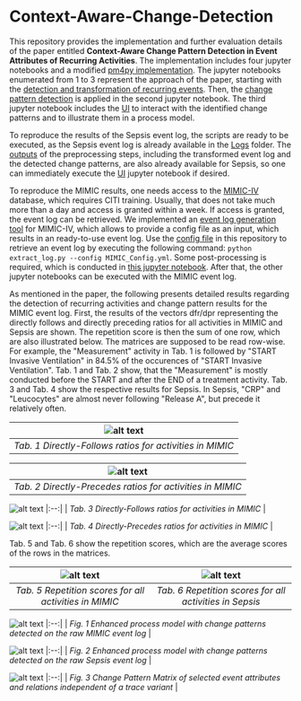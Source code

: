 # Context-Aware-Change-Detection

This repository provides the implementation and further evaluation details of the paper entitled <b>Context-Aware Change Pattern Detection in Event Attributes of Recurring Activities</b>. The implementation includes four jupyter notebooks and a modified [pm4py implementation](https://github.com/bptlab/Context-Aware-Change-Pattern-Detection/blob/main/pm4py.zip). The jupyter notebooks enumerated from 1 to 3 represent the approach of the paper, starting with the [detection and transformation of recurring events](https://github.com/bptlab/Context-Aware-Change-Pattern-Detection/blob/main/1_Repetitive_Activity_Detection_Context_Identification.ipynb). Then, the [change pattern detection](https://github.com/bptlab/Context-Aware-Change-Pattern-Detection/blob/main/2_Applying_Change_Detection.ipynb) is applied in the second jupyter notebook. The third jupyter notebook includes the [UI](https://github.com/bptlab/Context-Aware-Change-Pattern-Detection/blob/main/3_UI.ipynb) to interact with the identified change patterns and to illustrate them in a process model.

To reproduce the results of the Sepsis event log, the scripts are ready to be executed, as the Sepsis event log is already available in the [Logs](https://github.com/bptlab/Context-Aware-Change-Pattern-Detection/tree/main/Logs) folder. The [outputs](https://github.com/bptlab/Context-Aware-Change-Pattern-Detection/tree/main/Outputs) of the preprocessing steps, including the transformed event log and the detected change patterns, are also already available for Sepsis, so one can immediately execute the [UI](https://github.com/bptlab/Context-Aware-Change-Pattern-Detection/blob/main/3_UI.ipynb) jupyter notebook if desired. 

To reproduce the MIMIC results, one needs access to the [MIMIC-IV](https://mimic.mit.edu/iv/) database, which requires CITI training. Usually, that does not take much more than a day and access is granted within a week. If access is granted, the event log can be retrieved. We implemented an [event log generation tool](https://github.com/bptlab/mimic-log-extraction/tree/main) for MIMIC-IV, which allows to provide a config file as an input, which results in an ready-to-use event log. Use the [config file](https://github.com/bptlab/Context-Aware-Change-Pattern-Detection/blob/main/MIMIC_LOG_CONFIG.yml) in this repository to retrieve an event log by executing the following command: ```python extract_log.py --config MIMIC_Config.yml```. Some post-processing is required, which is conducted in [this jupyter notebook](https://github.com/bptlab/Context-Aware-Change-Pattern-Detection/blob/main/0_MIMIC-IV_Generation.ipynb). After that, the other jupyter notebooks can be executed with the MIMIC event log.

As mentioned in the paper, the following presents detailed results regarding the detection of recurring activities and change pattern results for the MIMIC event log. First, the results of the vectors dfr/dpr representing the directly follows and directly preceding ratios for all activities in MIMIC and Sepsis are shown. The repetition score is then the sum of one row, which are also illustrated below. The matrices are supposed to be read row-wise. For example, the "Measurement" activity in Tab. 1 is followed by "START Invasive Ventilation" in 84.5% of the occurences of "START Invasive Ventilation". Tab. 1 and Tab. 2 show, that the "Measurement" is mostly conducted before the START and after the END of a treatment activity. Tab. 3 and Tab. 4 show the respective results for Sepsis. In Sepsis, "CRP" and "Leucocytes" are almost never following "Release A", but precede it relatively often.


|![alt text](https://github.com/bptlab/Context-Aware-Change-Pattern-Detection/blob/main/Evaluation/dfr_MIMIC.PNG?raw=true)|
|:--:| 
| *Tab. 1 Directly-Follows ratios for activities in MIMIC* |

|![alt text](https://github.com/bptlab/Context-Aware-Change-Pattern-Detection/blob/main/Evaluation/dpr_MIMIC.PNG?raw=true)|
|:--:| 
| *Tab. 2 Directly-Precedes ratios for activities in MIMIC* |

![alt text](https://github.com/bptlab/Context-Aware-Change-Pattern-Detection/blob/main/Evaluation/dfr_Sepsis.PNG?raw=true)
|:--:| 
| *Tab. 3 Directly-Follows ratios for activities in MIMIC* |

![alt text](https://github.com/bptlab/Context-Aware-Change-Pattern-Detection/blob/main/Evaluation/dpr_Sepsis.PNG?raw=true)
|:--:| 
| *Tab. 4 Directly-Precedes ratios for activities in MIMIC* |

Tab. 5 and Tab. 6 show the repetition scores, which are the average scores of the rows in the matrices.

![alt text](https://github.com/bptlab/Context-Aware-Change-Pattern-Detection/blob/main/Evaluation/rep_score_MIMIC.PNG?raw=true)|![alt text](https://github.com/bptlab/Context-Aware-Change-Pattern-Detection/blob/main/Evaluation/rep_score_Sepsis.PNG?raw=true)
:-------------------------:|:-------------------------:
 *Tab. 5 Repetition scores for all activities in MIMIC* | *Tab. 6 Repetition scores for all activities in Sepsis* 




![alt text](https://github.com/bptlab/Context-Aware-Change-Pattern-Detection/blob/main/Evaluation/MIMIC_PM_RAW.png?raw=true)
|:--:| 
| *Fig. 1 Enhanced process model with change patterns detected on the raw MIMIC event log* |


![alt text](https://github.com/bptlab/Context-Aware-Change-Pattern-Detection/blob/main/Evaluation/MIMIC_PM.png?raw=true)
|:--:| 
| *Fig. 2 Enhanced process model with change patterns detected on the raw Sepsis event log* |

![alt text](https://github.com/bptlab/Context-Aware-Change-Pattern-Detection/blob/main/Evaluation/matrix_MIMIC.PNG?raw=true)
|:--:| 
| *Fig. 3 Change Pattern Matrix of selected event attributes and relations independent of a trace variant* |

